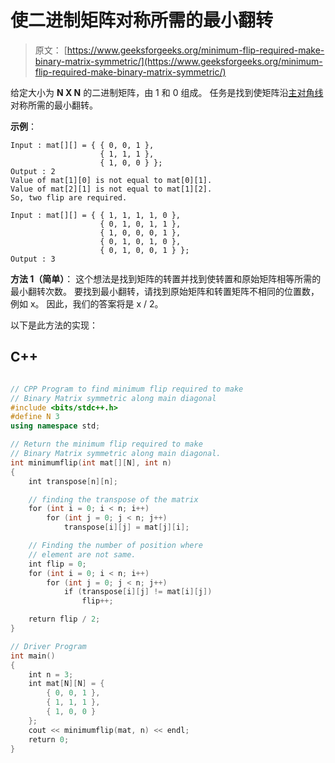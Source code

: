 # 使二进制矩阵对称所需的最小翻转

> 原文： [https://www.geeksforgeeks.org/minimum-flip-required-make-binary-matrix-symmetric/](https://www.geeksforgeeks.org/minimum-flip-required-make-binary-matrix-symmetric/)

给定大小为 **N X N** 的二进制矩阵，由 1 和 0 组成。 任务是找到使矩阵沿[主对角线](https://en.wikipedia.org/wiki/Main_diagonal)对称所需的最小翻转。

**示例**：

```
Input : mat[][] = { { 0, 0, 1 },
                    { 1, 1, 1 },
                    { 1, 0, 0 } };
Output : 2
Value of mat[1][0] is not equal to mat[0][1].
Value of mat[2][1] is not equal to mat[1][2].
So, two flip are required.

Input : mat[][] = { { 1, 1, 1, 1, 0 },
                    { 0, 1, 0, 1, 1 },
                    { 1, 0, 0, 0, 1 },
                    { 0, 1, 0, 1, 0 },
                    { 0, 1, 0, 0, 1 } };                  
Output : 3

```



**方法 1（简单）**：
这个想法是找到矩阵的转置并找到使转置和原始矩阵相等所需的最小翻转次数。 要找到最小翻转，请找到原始矩阵和转置矩阵不相同的位置数，例如 x。 因此，我们的答案将是 x / 2。

以下是此方法的实现：

## C++ 

```cpp

// CPP Program to find minimum flip required to make 
// Binary Matrix symmetric along main diagonal 
#include <bits/stdc++.h> 
#define N 3 
using namespace std; 

// Return the minimum flip required to make 
// Binary Matrix symmetric along main diagonal. 
int minimumflip(int mat[][N], int n) 
{ 
    int transpose[n][n]; 

    // finding the transpose of the matrix 
    for (int i = 0; i < n; i++) 
        for (int j = 0; j < n; j++) 
            transpose[i][j] = mat[j][i]; 

    // Finding the number of position where 
    // element are not same. 
    int flip = 0; 
    for (int i = 0; i < n; i++) 
        for (int j = 0; j < n; j++) 
            if (transpose[i][j] != mat[i][j]) 
                flip++; 

    return flip / 2; 
} 

// Driver Program 
int main() 
{ 
    int n = 3; 
    int mat[N][N] = { 
        { 0, 0, 1 }, 
        { 1, 1, 1 }, 
        { 1, 0, 0 } 
    }; 
    cout << minimumflip(mat, n) << endl; 
    return 0; 
} 

```